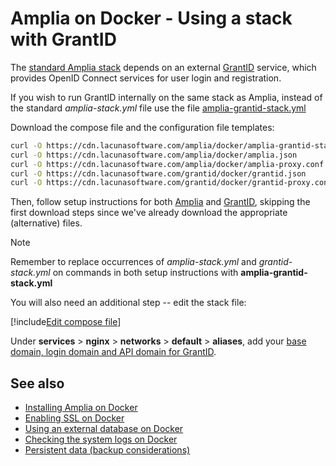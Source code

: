 ﻿# Amplia on Docker - Using a stack with GrantID

The [standard Amplia stack](https://cdn.lacunasoftware.com/amplia/docker/amplia-stack.yml) depends on an external [GrantID](../../../grant-id/index.md) service,
which provides OpenID Connect services for user login and registration.

If you wish to run GrantID internally on the same stack as Amplia, instead of the standard *amplia-stack.yml* file use the file
[amplia-grantid-stack.yml](https://cdn.lacunasoftware.com/amplia/docker/amplia-grantid-stack.yml)

Download the compose file and the configuration file templates:

```sh
curl -O https://cdn.lacunasoftware.com/amplia/docker/amplia-grantid-stack.yml
curl -O https://cdn.lacunasoftware.com/amplia/docker/amplia.json
curl -O https://cdn.lacunasoftware.com/amplia/docker/amplia-proxy.conf
curl -O https://cdn.lacunasoftware.com/grantid/docker/grantid.json
curl -O https://cdn.lacunasoftware.com/grantid/docker/grantid-proxy.conf
```

Then, follow setup instructions for both [Amplia](index.md) and [GrantID](../../../grant-id/on-premises/docker/index.md), skipping
the first download steps since we've already download the appropriate (alternative) files.

> [!NOTE]
> Remember to replace occurrences of *amplia-stack.yml* and *grantid-stack.yml* on commands in both setup instructions with **amplia-grantid-stack.yml**

You will also need an additional step -- edit the stack file:

[!include[Edit compose file](../../../../../includes/amplia/docker/edit-compose-grantid.md)]

Under **services** &gt; **nginx** &gt; **networks** &gt; **default** &gt; **aliases**, add your
[base domain, login domain and API domain for GrantID](../../../grant-id/on-premises/index.md#planning).

## See also

* [Installing Amplia on Docker](index.md)
* [Enabling SSL on Docker](enable-ssl.md)
* [Using an external database on Docker](external-db.md)
* [Checking the system logs on Docker](check-logs.md)
* [Persistent data (backup considerations)](persistent-data.md)
